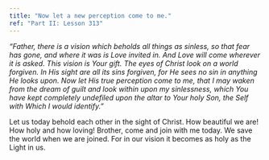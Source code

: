 ```yaml
---
title: "Now let a new perception come to me."
ref: "Part II: Lesson 313"
---
```


*“Father, there is a vision which beholds all things as sinless, so that
fear has gone, and where it was is Love invited in. And Love will come
wherever it is asked. This vision is Your gift. The eyes of Christ look on
a world forgiven. In His sight are all its sins forgiven, for He sees no
sin in anything He looks upon. Now let His true perception come to me,
that I may waken from the dream of guilt and look within upon my
sinlessness, which You have kept completely undefiled upon the altar to
Your holy Son, the Self with Which I would identify.”*

Let us today behold each other in the sight of Christ. How beautiful we
are! How holy and how loving! Brother, come and join with me today. We
save the world when we are joined. For in our vision it becomes as holy
as the Light in us.

